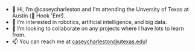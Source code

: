 - 👋 Hi, I’m @caseycharleston and I'm attending the Unversity of Texas at Austin (🤘 Hook 'Em!).
- 👀 I’m interested in robotics, artificial intelligence, and big data.
- 💞️ I’m looking to collaborate on any projects where I have lots to learn from.
- 📫 You can reach me at caseycharleston@utexas.edu!


<!---
caseycharleston/caseycharleston is a ✨ special ✨ repository because its `README.md` (this file) appears on your GitHub profile.
You can click the Preview link to take a look at your changes.
--->
